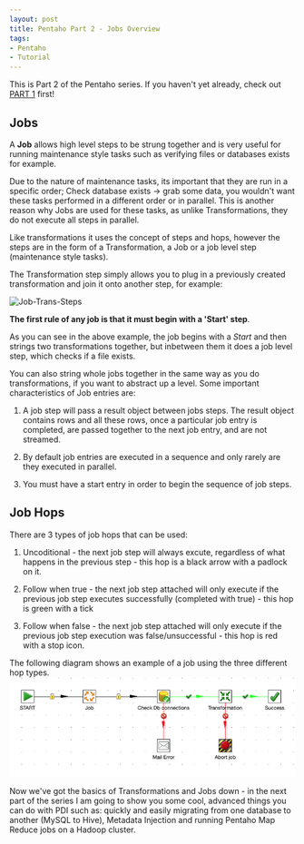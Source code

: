 ```yaml
---
layout: post
title: Pentaho Part 2 - Jobs Overview
tags:
- Pentaho
- Tutorial
---
```


This is Part 2 of the Pentaho series. If you haven't yet already, check out [PART 1](http://gavlaaaaaaaa.github.io/Pentaho-Transformations-Overview/) first!

## Jobs
A **Job** allows high level steps to be strung together and is very useful for running maintenance style tasks such as verifying files or databases exists for example.

Due to the nature of maintenance tasks, its important that they are run in a specific order; Check database exists -> grab some data, you wouldn't want these tasks performed in a different order or in parallel. This is another reason why Jobs are used for these tasks, as unlike Transformations, they do not execute all steps in parallel.

Like transformations it uses the concept of steps and hops, however the steps are in the form of a Transformation, a Job or a job level step (maintenance style tasks).

The Transformation step simply allows you to plug in a previously created transformation and join it onto another step, for example:

![Job-Trans-Steps](http://wiki.pentaho.com/download/attachments/8291384/transformation_diagram_revised.jpg?version=1&modificationDate=1214485137000)

**The first rule of any job is that it must begin with a 'Start' step**.

As you can see in the above example, the job begins with a *Start* and then strings two transformations together, but inbetween them
it does a job level step, which checks if a file exists.

You can also string whole jobs together in the same way as you do transformations, if you want to abstract up a level. Some important characteristics of Job entries are:

1. A job step will pass a result object between jobs steps. The result object contains rows and all these rows, once a particular job entry is completed, are passed together to the next job entry, and are not streamed.

2. By default job entries are executed in a sequence and only rarely are they executed in parallel.

3. You must have a start entry in order to begin the sequence of job steps.

## Job Hops
There are 3 types of job hops that can be used:

1. Uncoditional - the next job step will always excute, regardless of what happens in the previous step - this hop is a black arrow with a padlock on it.

2. Follow when true - the next job step attached will only execute if the previous job step executes successfully (completed with true) - this hop is green with a tick

3. Follow when false - the next job step attached will only execute if the previous job step execution was false/unsuccessful - this hop is red with a stop icon.


The following diagram shows an example of a job using the three different hop types.
![Job Hops](../images/Pentaho/job_hops.png)


Now we've got the basics of Transformations and Jobs down - in the next part of the series I am going to show you some cool, advanced things you can do with PDI such as: quickly and easily migrating from one database to another (MySQL to Hive), Metadata Injection and running Pentaho Map Reduce jobs on a Hadoop cluster.
